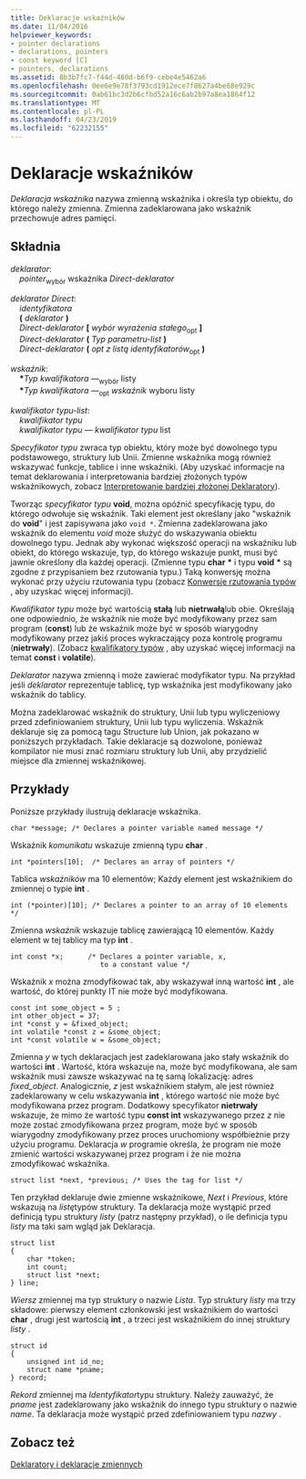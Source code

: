 ```yaml
---
title: Deklaracje wskaźników
ms.date: 11/04/2016
helpviewer_keywords:
- pointer declarations
- declarations, pointers
- const keyword [C]
- pointers, declarations
ms.assetid: 8b3b7fc7-f44d-480d-b6f9-cebe4e5462a6
ms.openlocfilehash: 0ee6e9e78f3793cd1912ece7f8627a4be68e929c
ms.sourcegitcommit: 0ab61bc3d2b6cfbd52a16c6ab2b97a8ea1864f12
ms.translationtype: MT
ms.contentlocale: pl-PL
ms.lasthandoff: 04/23/2019
ms.locfileid: "62232155"
---
```

# <a name="pointer-declarations"></a>Deklaracje wskaźników

*Deklaracja wskaźnika* nazywa zmienną wskaźnika i określa typ obiektu, do którego należy zmienna. Zmienna zadeklarowana jako wskaźnik przechowuje adres pamięci.

## <a name="syntax"></a>Składnia

*deklarator*:<br/>
&nbsp;&nbsp;&nbsp;&nbsp;*pointer*<sub>wybór</sub> wskaźnika *Direct-deklarator*

*deklarator Direct*:<br/>
&nbsp;&nbsp;&nbsp;&nbsp;*identyfikatora*<br/>
&nbsp;&nbsp;&nbsp;&nbsp;**(** *deklarator* **)**<br/>
&nbsp;&nbsp;&nbsp;&nbsp;*Direct-deklarator* **[** *wybór wyrażenia stałego*<sub>opt</sub> **]**<br/>
&nbsp;&nbsp;&nbsp;&nbsp;*Direct-deklarator* **(** *Typ parametru-list* **)**<br/>
&nbsp;&nbsp;&nbsp;&nbsp;*Direct-deklarator* **(** *opt z listą identyfikatorów*<sub>opt</sub> **)**

*wskaźnik*:<br/>
&nbsp;&nbsp;&nbsp;&nbsp;<strong>\*</strong>*Typ kwalifikatora —*<sub>wybór</sub> listy<br/>
&nbsp;&nbsp;&nbsp;&nbsp;<strong>\*</strong>*Typ kwalifikatora —*<sub>opt</sub> *wskaźnik* wyboru listy

*kwalifikator typu-list*:<br/>
&nbsp;&nbsp;&nbsp;&nbsp;*kwalifikator typu*<br/>
&nbsp;&nbsp;&nbsp;&nbsp;*kwalifikator typu —* *kwalifikator typu* list

*Specyfikator typu* zwraca typ obiektu, który może być dowolnego typu podstawowego, struktury lub Unii. Zmienne wskaźnika mogą również wskazywać funkcje, tablice i inne wskaźniki. (Aby uzyskać informacje na temat deklarowania i interpretowania bardziej złożonych typów wskaźnikowych, zobacz [Interpretowanie bardziej złożonej Deklaratory](../c-language/interpreting-more-complex-declarators.md)).

Tworząc *specyfikator typu* **void**, można opóźnić specyfikację typu, do którego odwołuje się wskaźnik. Taki element jest określany jako "wskaźnik do **void**" i jest zapisywana jako `void *`. Zmienna zadeklarowana jako wskaźnik do elementu *void* może służyć do wskazywania obiektu dowolnego typu. Jednak aby wykonać większość operacji na wskaźniku lub obiekt, do którego wskazuje, typ, do którego wskazuje punkt, musi być jawnie określony dla każdej operacji. (Zmienne typu **char** <strong>\*</strong> i typu **void** <strong>\*</strong> są zgodne z przypisaniem bez rzutowania typu.) Taką konwersję można wykonać przy użyciu rzutowania typu (zobacz [Konwersje rzutowania typów](../c-language/type-cast-conversions.md) , aby uzyskać więcej informacji).

*Kwalifikator typu* może być wartością **stałą** lub **nietrwałą**lub obie. Określają one odpowiednio, że wskaźnik nie może być modyfikowany przez sam program (**const**) lub że wskaźnik może być w sposób wiarygodny modyfikowany przez jakiś proces wykraczający poza kontrolę programu (**nietrwały**). (Zobacz [kwalifikatory typów](../c-language/type-qualifiers.md) , aby uzyskać więcej informacji na temat **const** i **volatile**).

*Deklarator* nazywa zmienną i może zawierać modyfikator typu. Na przykład jeśli *deklarator* reprezentuje tablicę, typ wskaźnika jest modyfikowany jako wskaźnik do tablicy.

Można zadeklarować wskaźnik do struktury, Unii lub typu wyliczeniowy przed zdefiniowaniem struktury, Unii lub typu wyliczenia. Wskaźnik deklaruje się za pomocą tagu Structure lub Union, jak pokazano w poniższych przykładach. Takie deklaracje są dozwolone, ponieważ kompilator nie musi znać rozmiaru struktury lub Unii, aby przydzielić miejsce dla zmiennej wskaźnikowej.

## <a name="examples"></a>Przykłady

Poniższe przykłady ilustrują deklaracje wskaźnika.

```
char *message; /* Declares a pointer variable named message */
```

Wskaźnik *komunikatu* wskazuje zmienną typu **char** .

```
int *pointers[10];  /* Declares an array of pointers */
```

Tablica *wskaźników* ma 10 elementów; Każdy element jest wskaźnikiem do zmiennej o typie **int** .

```
int (*pointer)[10]; /* Declares a pointer to an array of 10 elements */
```

Zmienna *wskaźnik* wskazuje tablicę zawierającą 10 elementów. Każdy element w tej tablicy ma typ **int** .

```
int const *x;      /* Declares a pointer variable, x,
                      to a constant value */
```

Wskaźnik *x* można zmodyfikować tak, aby wskazywał inną wartość **int** , ale wartość, do której punkty IT nie może być modyfikowana.

```
const int some_object = 5 ;
int other_object = 37;
int *const y = &fixed_object;
int volatile *const z = &some_object;
int *const volatile w = &some_object;
```

Zmienna *y* w tych deklaracjach jest zadeklarowana jako stały wskaźnik do wartości **int** . Wartość, która wskazuje na, może być modyfikowana, ale sam wskaźnik musi zawsze wskazywać na tę samą lokalizację: adres *fixed_object*. Analogicznie, *z* jest wskaźnikiem stałym, ale jest również zadeklarowany w celu wskazywania **int** , którego wartość nie może być modyfikowana przez program. Dodatkowy specyfikator **nietrwały** wskazuje, że mimo że wartość typu **const int** wskazywanego przez *z* nie może zostać zmodyfikowana przez program, może być w sposób wiarygodny zmodyfikowany przez proces uruchomiony współbieżnie przy użyciu programu. Deklaracja *w* programie określa, że program nie może zmienić wartości wskazywanej przez program i że nie można zmodyfikować wskaźnika.

```
struct list *next, *previous; /* Uses the tag for list */
```

Ten przykład deklaruje dwie zmienne wskaźnikowe, *Next* i *Previous*, które wskazują na *listę*typów struktury. Ta deklaracja może wystąpić przed definicją typu struktury *listy* (patrz następny przykład), o ile definicja typu *listy* ma taki sam wgląd jak Deklaracja.

```
struct list
{
    char *token;
    int count;
    struct list *next;
} line;
```

*Wiersz* zmiennej ma typ struktury o nazwie *Lista*. Typ struktury *listy* ma trzy składowe: pierwszy element członkowski jest wskaźnikiem do wartości **char** , drugi jest wartością **int** , a trzeci jest wskaźnikiem do innej struktury *listy* .

```
struct id
{
    unsigned int id_no;
    struct name *pname;
} record;
```

*Rekord* zmiennej ma *Identyfikator*typu struktury. Należy zauważyć, że *pname* jest zadeklarowany jako wskaźnik do innego typu struktury o nazwie *name*. Ta deklaracja może wystąpić przed zdefiniowaniem typu *nazwy* .

## <a name="see-also"></a>Zobacz też

[Deklaratory i deklaracje zmiennych](../c-language/declarators-and-variable-declarations.md)
